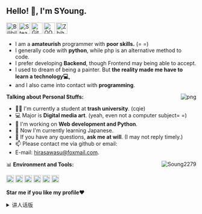 ## Hello! 👋, I'm SYoung.

<a href="https://space.bilibili.com/34763008">
  <img align="left" alt="Bilibili" width="30px" src="https://cdn.jsdelivr.net/npm/simple-icons@5.10.0/icons/bilibili.svg" />
</a>
<a href="https://steamcommunity.com/id/hirasawasu/">
  <img align="left" alt="Steam" width="30px" src="https://cdn.jsdelivr.net/npm/simple-icons@5.10.0/icons/steam.svg" />
</a>
<a href="https://github.com/yzp-99/">
  <img align="left" alt="Github" width="30px" src="https://cdn.jsdelivr.net/npm/simple-icons@5.10.0/icons/github.svg" />
</a>
<a href="http://wpa.qq.com/msgrd?v=3&uin=2279134404&site=qq&menu=yes">
  <img align="left" alt="QQ" width="30px" src="https://cdn.jsdelivr.net/npm/simple-icons@5.10.0/icons/tencentqq.svg" />
</a>
<a href="https://www.zhihu.com/people/tu-shan-su-su-su-su-su">
  <img align="left" alt="Zhihu" width="30px" src="https://cdn.jsdelivr.net/npm/simple-icons@5.10.0/icons/zhihu.svg" />
</a>

<br />
<br />

- I am a **amateurish** programmer with **poor skills.** (=  =)
- I generally code with **python**, while php is an alternative method to code.
- I prefer developing **Backend**, though Frontend may being able to accept.
- I used to dream of being a painter. But **the reality made me have to learn a technology💻,**
- and I also came into contact with **programming**.

<img align="right" alt="png" src="https://i.loli.net/2021/08/20/Bbtf1cPwZYED5Vg.png" />

**Talking about Personal Stuffs:**

- 👨‍🏛 I'm currently a student at **trash university**. (cqie)
- 💻 Major is **Digital media art**. (yeah, even not a computer subject=  =)
- 🌱 I'm working on **Web development and Python**.
- 👯 Now I'm currently learning Japanese.
- 💬 If you have any questions, **ask me at will**. (I may not reply timely.)
- 📫 Please contact me via github or email:
- E-mail: hirasawasu@foxmail.com. 

<img align="right"  src="https://github-readme-stats.vercel.app/api?username=Soung2279&count_private=true&show_icons=true" alt="Soung2279" />

📊 **Environment and Tools:**  

<code><img height="20" src="https://cdn.jsdelivr.net/npm/simple-icons@5.10.0/icons/python.svg"></code>
<code><img height="20" src="https://cdn.jsdelivr.net/npm/simple-icons@5.10.0/icons/git.svg"></code>
<code><img height="20" src="https://cdn.jsdelivr.net/npm/simple-icons@5.10.0/icons/java.svg"></code>
<code><img height="20" src="https://cdn.jsdelivr.net/npm/simple-icons@5.10.0/icons/wordpress.svg"></code>
<code><img height="20" src="https://cdn.jsdelivr.net/npm/simple-icons@5.10.0/icons/windows.svg"></code>
<code><img height="20" src="https://cdn.jsdelivr.net/npm/simple-icons@5.10.0/icons/centos.svg"></code>

**Star me if you like my profile❤️**

<details>
  <summary>讲人话版</summary>、

<a href="https://space.bilibili.com/34763008">
  <img align="left" alt="Bilibili" width="30px" src="https://cdn.jsdelivr.net/npm/simple-icons@5.10.0/icons/bilibili.svg" />
</a>
<a href="https://steamcommunity.com/id/hirasawasu/">
  <img align="left" alt="Steam" width="30px" src="https://cdn.jsdelivr.net/npm/simple-icons@5.10.0/icons/steam.svg" />
</a>
<a href="https://github.com/yzp-99/">
  <img align="left" alt="Github" width="30px" src="https://cdn.jsdelivr.net/npm/simple-icons@5.10.0/icons/github.svg" />
</a>
<a href="http://wpa.qq.com/msgrd?v=3&uin=2279134404&site=qq&menu=yes">
  <img align="left" alt="QQ" width="30px" src="https://cdn.jsdelivr.net/npm/simple-icons@5.10.0/icons/tencentqq.svg" />
</a>
<a href="https://www.zhihu.com/people/tu-shan-su-su-su-su-su">
  <img align="left" alt="Zhihu" width="30px" src="https://cdn.jsdelivr.net/npm/simple-icons@5.10.0/icons/zhihu.svg" />
</a>

<br />
<br />

- 🤔 my name is SYoung/Soung2279/松尧

- 🔭 主要使用语言: Python, Java

- 🌱 [七海Nana7mi](https://space.bilibili.com/434334701) , [K-on!](https://www.bilibili.com/bangumi/play/ss1172/), 好き！

- 📫 有事请直接联系Github或邮箱。
</details>